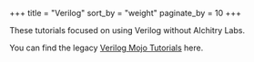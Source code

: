 +++
title = "Verilog"
sort_by = "weight"
paginate_by = 10
+++

These tutorials focused on using Verilog without Alchitry Labs.

You can find the legacy [Verilog Mojo Tutorials](@/tutorials/verilog/mojo/_index.md) here.